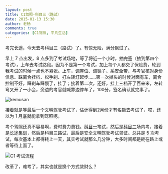 ```yaml
---
layout: post
title: C1驾照-科目三（路试）
date: 2015-01-13 15:30
author: 老杨
comments: true
categories: [C1驾照, 平凡生活]
---
```

考完长途，今天去考科目三（路试）了。有惊无险，满分飘过了。
<!--more-->
早上 7 点出发，8 点多到了考试场地，等了将近一个小时，抽完签（抽到第四个考试），上车去考试路段。因为不是第一个考试，加上每个人都交了保险费，轮到我考试的时候一点也不紧张。上车，调座位、调镜子、系安全带、与考官核对身份信息、踩离合挂档、松手刹、打左转灯起步……第一次掉头的时候对面有车，离合控制不好，踩刹车踩慢了，挂了；接着第二次，还好，挂上三档开了百来米，左转弯又开了一小会，旁边的考官就喊靠边停车了，100分，签名确认就完事了。

<img src="//cyhour.com/wp-content/uploads/2015/01/kemusan-gua.jpg" alt=" kemusan " />

接着就是等最后一个文明驾驶考试了，估计得到2月份才有名额去考试了，哎，还以为 1 月底就能拿到驾照呢。

考个驾照还真不容易啊，费时费力费钱。<a href="//cyhour.com/lesson-one-of-learning-to-drive.html" target="_blank">科目一</a>笔试，然后是<a href="//cyhour.com/kemuer-2014-11-16.html" target="_blank">科目二</a>场内考，接着是<a href="//cyhour.com/pick-oranges.html" target="_blank">长途集训</a>，然后是科目三路试，最后是安全文明驾驶考试领证。总共是 5 次考试，每次基本上都得耗上一天，其实考试就那么几分钟，大多时间都是耗在路上或者等待上面了。

<img src="//cyhour.com/wp-content/uploads/2013/12/stop-at-subject-two.png" alt=" C1 考试流程 " />

改革了，难考了，其实也就是换个方式敛财么？
